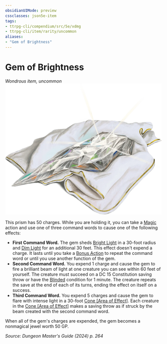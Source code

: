 ```yaml
---
obsidianUIMode: preview
cssclasses: json5e-item
tags:
- ttrpg-cli/compendium/src/5e/xdmg
- ttrpg-cli/item/rarity/uncommon
aliases: 
- "Gem of Brightness"
---
```

# Gem of Brightness
*Wondrous item, uncommon*  
![](3-Compendium/items/img/gem-of-brightness.webp#right)


This prism has 50 charges. While you are holding it, you can take a [Magic](3-Compendium/rules/actions.md#Magic) action and use one of three command words to cause one of the following effects:

- **First Command Word.** The gem sheds [Bright Light](3-Compendium/rules/variant-rules/bright-light-xphb.md) in a 30-foot radius and [Dim Light](3-Compendium/rules/variant-rules/dim-light-xphb.md) for an additional 30 feet. This effect doesn't expend a charge. It lasts until you take a [Bonus Action](3-Compendium/rules/variant-rules/bonus-action-xphb.md) to repeat the command word or until you use another function of the gem.  
- **Second Command Word.** You expend 1 charge and cause the gem to fire a brilliant beam of light at one creature you can see within 60 feet of yourself. The creature must succeed on a DC 15 Constitution saving throw or have the [Blinded](3-Compendium/rules/conditions.md#Blinded) condition for 1 minute. The creature repeats the save at the end of each of its turns, ending the effect on itself on a success.  
- **Third Command Word.** You expend 5 charges and cause the gem to flare with intense light in a 30-foot [Cone [Area of Effect]](3-Compendium/rules/variant-rules/cone-area-of-effect-xphb.md). Each creature in the [Cone [Area of Effect]](3-Compendium/rules/variant-rules/cone-area-of-effect-xphb.md) makes a saving throw as if struck by the beam created with the second command word.  

When all of the gem's charges are expended, the gem becomes a nonmagical jewel worth 50 GP.

*Source: Dungeon Master's Guide (2024) p. 264*